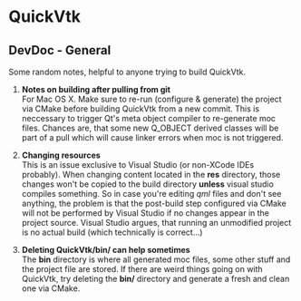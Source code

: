 QuickVtk
===
DevDoc - General
----
Some random notes, helpful to anyone trying to build QuickVtk.


1. **Notes on building after pulling from git**   
	For Mac OS X. Make sure to re-run (configure & generate) the project via CMake before building QuickVtk from a new commit. This is neccessary to trigger Qt's meta object compiler to re-generate moc files. Chances are, that some new Q_OBJECT derived classes will be part of a pull which will cause linker errors when moc is not triggered.
	
2. **Changing resources**   
	This is an issue exclusive to Visual Studio (or non-XCode IDEs probably). When changing content located in the **res** directory, those changes won't be copied to the build directory **unless** visual studio compiles something. So in case you're editing *qml* files and don't see anything, the problem is that the post-build step configured via CMake will not be performed by Visual Studio if no changes appear in the project source. Visual Studio argues, that running an unmodified project is no actual build (which technically is correct...)
	
3. **Deleting QuickVtk/bin/ can help sometimes**    
	The **bin** directory is where all generated moc files, some other stuff and the project file are stored. If there are weird things going on with QuickVtk, try deleting the **bin/** directory and generate a fresh and clean one via CMake.